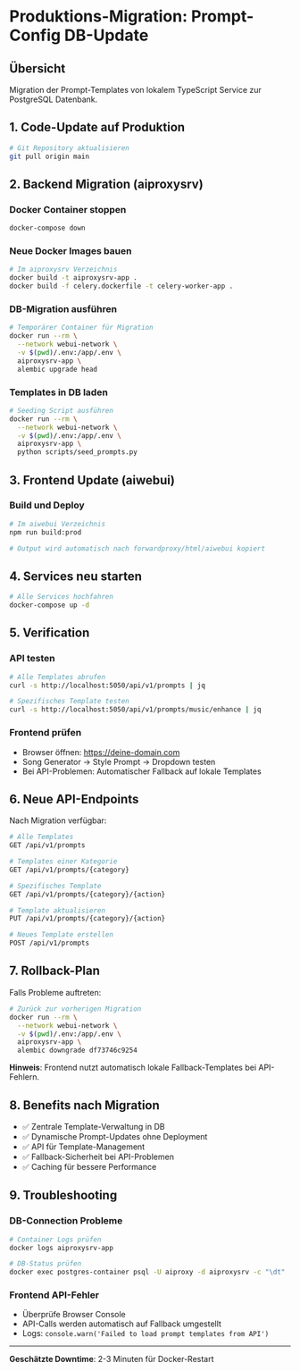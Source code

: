 # Produktions-Migration: Prompt-Config DB-Update

## Übersicht
Migration der Prompt-Templates von lokalem TypeScript Service zur PostgreSQL Datenbank.

## 1. Code-Update auf Produktion

```bash
# Git Repository aktualisieren
git pull origin main
```

## 2. Backend Migration (aiproxysrv)

### Docker Container stoppen
```bash
docker-compose down
```

### Neue Docker Images bauen
```bash
# Im aiproxysrv Verzeichnis
docker build -t aiproxysrv-app .
docker build -f celery.dockerfile -t celery-worker-app .
```

### DB-Migration ausführen
```bash
# Temporärer Container für Migration
docker run --rm \
  --network webui-network \
  -v $(pwd)/.env:/app/.env \
  aiproxysrv-app \
  alembic upgrade head
```

### Templates in DB laden
```bash
# Seeding Script ausführen
docker run --rm \
  --network webui-network \
  -v $(pwd)/.env:/app/.env \
  aiproxysrv-app \
  python scripts/seed_prompts.py
```

## 3. Frontend Update (aiwebui)

### Build und Deploy
```bash
# Im aiwebui Verzeichnis
npm run build:prod

# Output wird automatisch nach forwardproxy/html/aiwebui kopiert
```

## 4. Services neu starten

```bash
# Alle Services hochfahren
docker-compose up -d
```

## 5. Verification

### API testen
```bash
# Alle Templates abrufen
curl -s http://localhost:5050/api/v1/prompts | jq

# Spezifisches Template testen
curl -s http://localhost:5050/api/v1/prompts/music/enhance | jq
```

### Frontend prüfen
- Browser öffnen: https://deine-domain.com
- Song Generator → Style Prompt → Dropdown testen
- Bei API-Problemen: Automatischer Fallback auf lokale Templates

## 6. Neue API-Endpoints

Nach Migration verfügbar:

```bash
# Alle Templates
GET /api/v1/prompts

# Templates einer Kategorie
GET /api/v1/prompts/{category}

# Spezifisches Template
GET /api/v1/prompts/{category}/{action}

# Template aktualisieren
PUT /api/v1/prompts/{category}/{action}

# Neues Template erstellen
POST /api/v1/prompts
```

## 7. Rollback-Plan

Falls Probleme auftreten:

```bash
# Zurück zur vorherigen Migration
docker run --rm \
  --network webui-network \
  -v $(pwd)/.env:/app/.env \
  aiproxysrv-app \
  alembic downgrade df73746c9254
```

**Hinweis**: Frontend nutzt automatisch lokale Fallback-Templates bei API-Fehlern.

## 8. Benefits nach Migration

- ✅ Zentrale Template-Verwaltung in DB
- ✅ Dynamische Prompt-Updates ohne Deployment
- ✅ API für Template-Management
- ✅ Fallback-Sicherheit bei API-Problemen
- ✅ Caching für bessere Performance

## 9. Troubleshooting

### DB-Connection Probleme
```bash
# Container Logs prüfen
docker logs aiproxysrv-app

# DB-Status prüfen
docker exec postgres-container psql -U aiproxy -d aiproxysrv -c "\dt"
```

### Frontend API-Fehler
- Überprüfe Browser Console
- API-Calls werden automatisch auf Fallback umgestellt
- Logs: `console.warn('Failed to load prompt templates from API')`

---

**Geschätzte Downtime**: 2-3 Minuten für Docker-Restart